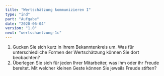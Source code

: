 ```yaml
---
title: "Wertschätzung kommunizieren I"
type: "ind"
part: "Aufgabe"
date: "2020-06-04"
version: "1.0"
next: "wertschaetzung-1c"
---
```


1. Gucken Sie sich kurz in Ihrem Bekanntenkreis um. Was für unterschiedliche Formen der Wertschätzung können Sie dort beobachten?
2. Überlegen Sie sich für jeden Ihrer Mitarbeiter, was ihm oder ihr Freude bereitet. Mit welcher kleinen Geste können Sie jeweils Freude stiften?

